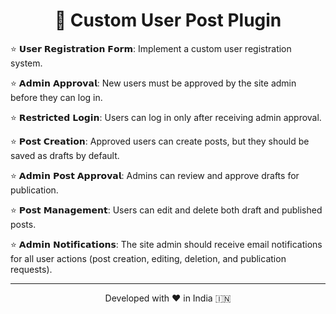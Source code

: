 <h1 align="center">🚀 Custom User Post Plugin</h1>


⭐ 𝗨𝘀𝗲𝗿 𝗥𝗲𝗴𝗶𝘀𝘁𝗿𝗮𝘁𝗶𝗼𝗻 𝗙𝗼𝗿𝗺: Implement a custom user registration system.

⭐ 𝗔𝗱𝗺𝗶𝗻 𝗔𝗽𝗽𝗿𝗼𝘃𝗮𝗹: New users must be approved by the site admin before they can log in.

⭐ 𝗥𝗲𝘀𝘁𝗿𝗶𝗰𝘁𝗲𝗱 𝗟𝗼𝗴𝗶𝗻: Users can log in only after receiving admin approval.

⭐ 𝗣𝗼𝘀𝘁 𝗖𝗿𝗲𝗮𝘁𝗶𝗼𝗻: Approved users can create posts, but they should be saved as drafts by default.

⭐ 𝗔𝗱𝗺𝗶𝗻 𝗣𝗼𝘀𝘁 𝗔𝗽𝗽𝗿𝗼𝘃𝗮𝗹: Admins can review and approve drafts for publication.

⭐ 𝗣𝗼𝘀𝘁 𝗠𝗮𝗻𝗮𝗴𝗲𝗺𝗲𝗻𝘁: Users can edit and delete both draft and published posts.

⭐ 𝗔𝗱𝗺𝗶𝗻 𝗡𝗼𝘁𝗶𝗳𝗶𝗰𝗮𝘁𝗶𝗼𝗻𝘀: The site admin should receive email notifications for all user actions (post creation, editing, deletion, and publication requests).

<hr>
<p align="center">
Developed with ❤️ in India 🇮🇳 
</p>
